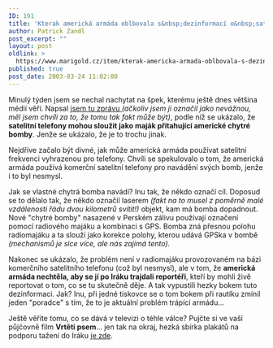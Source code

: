 ```yaml
---
ID: 191
title: 'Kterak americká armáda oblbovala s&nbsp;dezinformací o&nbsp;satelitních telefonech'
author: Patrick Zandl
post_excerpt: ""
layout: post
oldlink: >
  https://www.marigold.cz/item/kterak-americka-armada-oblbovala-s-dezinformaci-o-satelitnich-telefonech
published: true
post_date: 2003-03-24 11:02:00
---
```

<p>
Minulý týden jsem se nechal nachytat na špek, kterému ještě dnes většina médií věří. Napsal <A href="#">jsem tu zprávu </A><EM>(ačkoliv jsem ji označil jako nevážnou, měl jsem chvíli za to, že tomu tak fakt může být)</EM>, podle níž se ukázalo, že <STRONG>satelitní telefony mohou sloužit jako maják přitahující americké chytré bomby</STRONG>. Jenže se ukázalo, že je to trochu jinak.</p>

<p>
Nejdříve začalo být divné, jak může americká armáda používat satelitní frekvenci vyhrazenou pro telefony. Chvíli se spekulovalo o tom, že americká armáda používá komerční satelitní telefony pro navádění svých bomb, jenže i to byl nesmysl. </p>

<p>
Jak se vlastné chytrá bomba navádí? Inu tak, že někdo označí cíl. Doposud se to dělalo tak, že někdo označil laserem <EM>(fakt na to musel z poměrně malé vzdálenosti řádu dvou kilometrů svítit!)</EM> objekt, kam má bomba dopadnout. Nové "chytré bomby" nasazené v Perském zálivu používají označení pomocí radiového majáku a kombinaci s GPS. Bomba zná přesnou polohu radiomajáku a ta slouží jako korekce polohy, kterou udává GPSka v bombě <EM>(mechanismů je sice více, ale nás zajímá tento).</EM> </p>

<p>
Nakonec se ukázalo, že problém není v radiomajáku provozovaném na bázi komerčního satelitního telefonu (což byl nesmysl), ale v tom, že <STRONG>americká armáda nechtěla, aby se jí po Iráku trajdali reportéři</STRONG>, kteří by mohli živě reportovat o tom, co se tu skutečně děje. A tak vypustili hezky bokem tuto dezinformaci. Jak? Inu, při jedné tiskovce se o tom bokem při rautíku&#160;zmínil jeden "poradce" s tím, že to je aktuální problém trápící armádu...</p>

<p>
Ještě věříte tomu, co se dává v televizi o téhle válce? Pujčte si ve vaší půjčovně film <STRONG>Vrtěti psem</STRONG>... jen tak na okraj, hezká sbírka plakátů na podporu tažení do Iráku <A href="http://www.cafeshops.com/warposter" target=_blank>je zde</A>.</p>
